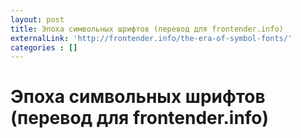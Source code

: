 ```yaml
---
layout: post
title: Эпоха символьных шрифтов (перевод для frontender.info)
externalLink: 'http://frontender.info/the-era-of-symbol-fonts/'
categories : []
---
```


Эпоха символьных шрифтов (перевод для frontender.info)
============================================================